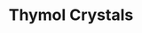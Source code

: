 ---
name: Thymol Crystals
title: Thymol Crystals
details:
  - detail:
      key: Packaging Size
      value: 5, 25, 200 Kg
  - detail:
      key: Brand
      value: Natural Aroma
  - detail:
      key: Formula
      value: C10H14O
  - detail:
      key: Melting Point
      value: 49 deg C to 51 deg C
  - detail:
      key: Purity
      value: Min. 99%
  - detail:
      key: Shelf Life
      value: 5 Years
  - detail:
      key: Solubility
      value: Freely soluble in Ethyl Alcohol 95%
  - detail:
      key: Optical Rotation
      value: -32 to -18 @ 20 deg C
  - detail:
      key: Refractive Index
      value: 1.4590 - 1.4650 @ 20 deg C
  - detail:
      key: Specific Gravity
      value: 0.8960 to 0.9080 @ 20 deg C
  - detail:
      key: Flash Point
      value: 101 deg C
  - detail:
      key: Boiling Point
      value: 233-234 deg C
  - detail:
      key: Odour And Taste
      value: Warm, Thyme like, Phenolic Crystals
  - detail:
      key: Molecular Weight
      value: 150.2 g.mol
  - detail:
      key: EINECS No
      value: 201-944-8
  - detail:
      key: HS No
      value: 2907-1990
  - detail:
      key: CAS No
      value: 89-83-8
  - detail:
      key: Physical State
      value: Crystals
showOnHome: false
thumbnail: https://5.imimg.com/data5/SELLER/Default/2021/12/KH/KT/TW/3823480/thymol-crystals-500x500.jpg
productImages:
  - https://ucarecdn.com/8213c725-21d0-4ac0-ad5e-c1975c20032b/
category: natural isolates
---